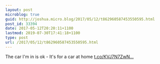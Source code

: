 ```yaml
---
layout: post
microblog: true
guid: http://joshua.micro.blog/2017/05/12/t862960587453550595.html
post_id: 33394
date: 2017-05-12T20:20:11+1100
lastmod: 2019-07-30T17:41:18+1100
type: post
url: /2017/05/12/t862960587453550595.html
---
```

The car I'm in is ok -
 It's for a car at home [t.co/KVJ7N7ZwN...](https://t.co/KVJ7N7ZwN6)
